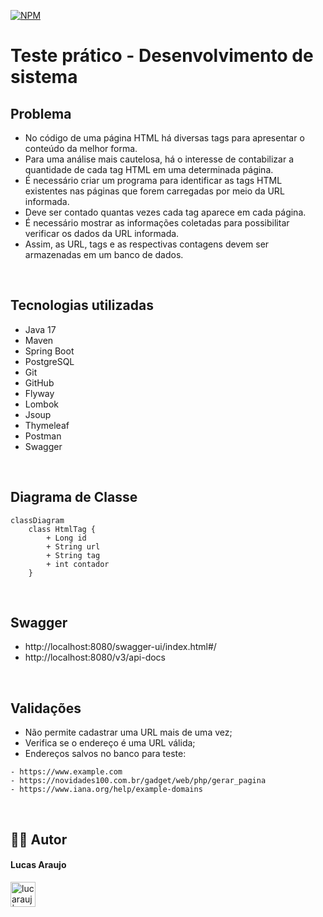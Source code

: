 [![NPM](https://img.shields.io/npm/l/react)](https://github.com/lucarauj/Teste-pratico/blob/main/LICENSE)

# Teste prático - Desenvolvimento de sistema

## Problema

- No código de uma página HTML há diversas tags para apresentar o conteúdo da melhor forma. 
- Para uma análise mais cautelosa, há o interesse de contabilizar a quantidade de cada tag HTML em uma determinada página.
- É necessário criar um programa para identificar as tags HTML existentes nas páginas que forem carregadas por meio da URL informada. 
- Deve ser contado quantas vezes cada tag aparece em cada página.
- É necessário mostrar as informações coletadas para possibilitar verificar os dados da URL informada. 
- Assim, as URL, tags e as respectivas contagens devem ser armazenadas em um banco de dados.

<br>

## Tecnologias utilizadas

- Java 17
- Maven
- Spring Boot
- PostgreSQL
- Git
- GitHub
- Flyway
- Lombok
- Jsoup
- Thymeleaf
- Postman
- Swagger

<br>

## Diagrama de Classe

```mermaid
classDiagram
    class HtmlTag {
        + Long id
        + String url
        + String tag
        + int contador
    }
```

<br>

## Swagger

- http://localhost:8080/swagger-ui/index.html#/
- http://localhost:8080/v3/api-docs

<br>

## Validações

- Não permite cadastrar uma URL mais de uma vez;
- Verifica se o endereço é uma URL válida;
- Endereços salvos no banco para teste:

```
- https://www.example.com
- https://novidades100.com.br/gadget/web/php/gerar_pagina
- https://www.iana.org/help/example-domains
```

<br>


## 👨‍🎓 Autor

#### Lucas Araujo

<a href="https://www.linkedin.com/in/lucarauj"><img alt="lucarauj | LinkdeIN" width="40px" src="https://user-images.githubusercontent.com/43545812/144035037-0f415fc7-9f96-4517-a370-ccc6e78a714b.png" /></a>

